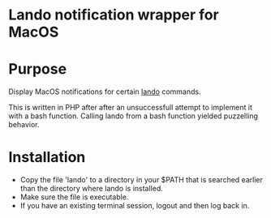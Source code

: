 # Lando notification wrapper for MacOS
# Purpose
Display MacOS notifications for certain [lando](https://github.com/lando/lando) commands.

This is written in PHP after after an unsuccessfull attempt to implement it with a bash function. Calling lando from a bash function yielded puzzelling behavior.

# Installation
- Copy the file 'lando' to a directory in your $PATH that is searched earlier than
the directory where lando is installed. 
- Make sure the file is executable.
- If you have an existing terminal session, logout and then log back in. 